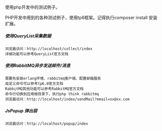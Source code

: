 使用php开发中的测试例子。

PHP开发中用到的各种测试例子，使用tp6框架。记得执行composer install 安装扩展。

##### 使用QueryList采集数据
    浏览器访问：http://localhost/collect/index
    详细功能可以参考QueryList官方文档
    
##### 使用RabbitMQ异步发送邮件/消息
    需要先安装erlang环境、rabbitmq客户端、配置邮箱服务
    自定义命令可以参考tp6.0官方文档
    RabbitMQ其他功能可以参考RabbitMQ官方文档
    命令行切换到应用根目录下，执行php think rabbitmq
    浏览器访问：http://localhost/index/sendMail?email=xx@xx.com
    
##### JsPopup 弹出层
    浏览器访问：http://localhost/popup/index